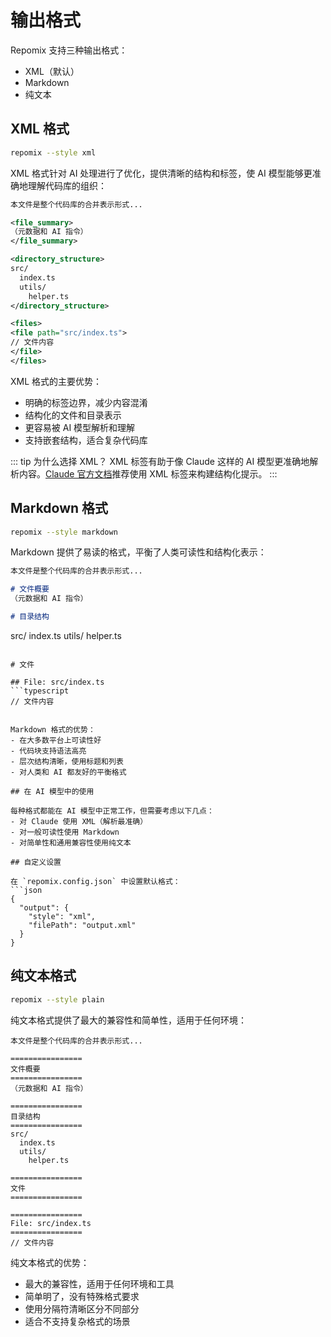 # 输出格式

Repomix 支持三种输出格式：
- XML（默认）
- Markdown
- 纯文本

## XML 格式

```bash
repomix --style xml
```

XML 格式针对 AI 处理进行了优化，提供清晰的结构和标签，使 AI 模型能够更准确地理解代码库的组织：

```xml
本文件是整个代码库的合并表示形式...

<file_summary>
（元数据和 AI 指令）
</file_summary>

<directory_structure>
src/
  index.ts
  utils/
    helper.ts
</directory_structure>

<files>
<file path="src/index.ts">
// 文件内容
</file>
</files>
```

XML 格式的主要优势：
- 明确的标签边界，减少内容混淆
- 结构化的文件和目录表示
- 更容易被 AI 模型解析和理解
- 支持嵌套结构，适合复杂代码库

::: tip 为什么选择 XML？
XML 标签有助于像 Claude 这样的 AI 模型更准确地解析内容。[Claude 官方文档](https://docs.anthropic.com/en/docs/build-with-claude/prompt-engineering/use-xml-tags)推荐使用 XML 标签来构建结构化提示。
:::

## Markdown 格式

```bash
repomix --style markdown
```

Markdown 提供了易读的格式，平衡了人类可读性和结构化表示：

```markdown
本文件是整个代码库的合并表示形式...

# 文件概要
（元数据和 AI 指令）

# 目录结构
```
src/
index.ts
utils/
helper.ts
```

# 文件

## File: src/index.ts
```typescript
// 文件内容
```
```

Markdown 格式的优势：
- 在大多数平台上可读性好
- 代码块支持语法高亮
- 层次结构清晰，使用标题和列表
- 对人类和 AI 都友好的平衡格式

## 在 AI 模型中的使用

每种格式都能在 AI 模型中正常工作，但需要考虑以下几点：
- 对 Claude 使用 XML（解析最准确）
- 对一般可读性使用 Markdown
- 对简单性和通用兼容性使用纯文本

## 自定义设置

在 `repomix.config.json` 中设置默认格式：
```json
{
  "output": {
    "style": "xml",
    "filePath": "output.xml"
  }
}
```

## 纯文本格式

```bash
repomix --style plain
```

纯文本格式提供了最大的兼容性和简单性，适用于任何环境：

```text
本文件是整个代码库的合并表示形式...

================
文件概要
================
（元数据和 AI 指令）

================
目录结构
================
src/
  index.ts
  utils/
    helper.ts

================
文件
================

================
File: src/index.ts
================
// 文件内容
```

纯文本格式的优势：
- 最大的兼容性，适用于任何环境和工具
- 简单明了，没有特殊格式要求
- 使用分隔符清晰区分不同部分
- 适合不支持复杂格式的场景
